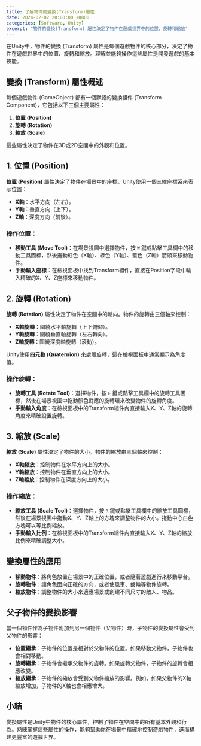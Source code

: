 ```yaml
---
title: 了解物件的變換(Transform)屬性
date: 2024-02-02 20:00:00 +0800
categories: [Software, Unity]
excerpt: "物件的變換(Transform) 屬性決定了物件在遊戲世界中的位置、旋轉和縮放"
---
```


在Unity中，物件的變換 (Transform) 屬性是每個遊戲物件的核心部分，決定了物件在遊戲世界中的位置、旋轉和縮放。理解並能夠操作這些屬性是開發遊戲的基本技能。

## 變換 (Transform) 屬性概述

每個遊戲物件 (GameObject) 都有一個默認的變換組件 (Transform Component)，它包括以下三個主要屬性：

1. **位置 (Position)**
2. **旋轉 (Rotation)**
3. **縮放 (Scale)**

這些屬性決定了物件在3D或2D空間中的外觀和位置。

## 1. 位置 (Position)

**位置 (Position)** 屬性決定了物件在場景中的座標。Unity使用一個三維座標系來表示位置：

- **X軸**：水平方向（左右）。
- **Y軸**：垂直方向（上下）。
- **Z軸**：深度方向（前後）。

### 操作位置：
- **移動工具 (Move Tool)**：在場景視圖中選擇物件，按 `W` 鍵或點擊工具欄中的移動工具圖標，然後拖動紅色（X軸）、綠色（Y軸）、藍色（Z軸）箭頭來移動物件。
- **手動輸入座標**：在檢視面板中找到Transform組件，直接在Position字段中輸入精確的X、Y、Z座標來移動物件。

## 2. 旋轉 (Rotation)

**旋轉 (Rotation)** 屬性決定了物件在空間中的朝向。物件的旋轉由三個軸來控制：

- **X軸旋轉**：圍繞水平軸旋轉（上下俯仰）。
- **Y軸旋轉**：圍繞垂直軸旋轉（左右轉向）。
- **Z軸旋轉**：圍繞深度軸旋轉（滾動）。

Unity使用**四元數 (Quaternion)** 來處理旋轉，這在檢視面板中通常顯示為角度值。

### 操作旋轉：
- **旋轉工具 (Rotate Tool)**：選擇物件，按 `E` 鍵或點擊工具欄中的旋轉工具圖標，然後在場景視圖中拖動顏色對應的旋轉環來改變物件的旋轉角度。
- **手動輸入角度**：在檢視面板中的Transform組件內直接輸入X、Y、Z軸的旋轉角度來精確設置旋轉。

## 3. 縮放 (Scale)

**縮放 (Scale)** 屬性決定了物件的大小。物件的縮放由三個軸來控制：

- **X軸縮放**：控制物件在水平方向上的大小。
- **Y軸縮放**：控制物件在垂直方向上的大小。
- **Z軸縮放**：控制物件在深度方向上的大小。

### 操作縮放：
- **縮放工具 (Scale Tool)**：選擇物件，按 `R` 鍵或點擊工具欄中的縮放工具圖標，然後在場景視圖中拖動X、Y、Z軸上的方塊來調整物件的大小。拖動中心白色方塊可以等比例縮放。
- **手動輸入比例**：在檢視面板中的Transform組件內直接輸入X、Y、Z軸的縮放比例來精確調整大小。

## 變換屬性的應用

- **移動物件**：將角色放置在場景中的正確位置，或者隨著遊戲進行來移動平台。
- **旋轉物件**：讓角色面向正確的方向，或者使風車、齒輪等物件旋轉。
- **縮放物件**：調整物件的大小來適應場景或創建不同尺寸的敵人、物品。

## 父子物件的變換影響

當一個物件作為子物件附加到另一個物件（父物件）時，子物件的變換屬性會受到父物件的影響：

- **位置繼承**：子物件的位置是相對於父物件的位置。如果移動父物件，子物件也會相對移動。
- **旋轉繼承**：子物件會繼承父物件的旋轉。如果旋轉父物件，子物件的旋轉會相應改變。
- **縮放繼承**：子物件的縮放會受到父物件縮放的影響。例如，如果父物件的X軸縮放增加，子物件的X軸也會相應增大。

## 小結

變換屬性是Unity中物件的核心屬性，控制了物件在空間中的所有基本外觀和行為。熟練掌握這些屬性的操作，能夠幫助你在場景中精確地控制遊戲物件，進而構建更豐富的遊戲世界。
